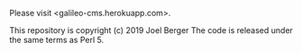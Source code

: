 Please visit <galileo-cms.herokuapp.com>.

This repository is copyright (c) 2019 Joel Berger
The code is released under the same terms as Perl 5.
